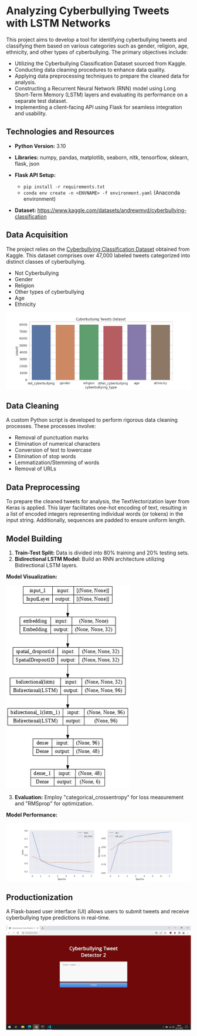 # Analyzing Cyberbullying Tweets with LSTM Networks 
This project aims to develop a tool for identifying cyberbullying tweets and classifying them based on various categories such as gender, religion, age, ethnicity, and other types of cyberbullying. The primary objectives include:

- Utilizing the Cyberbullying Classification Dataset sourced from Kaggle.
- Conducting data cleaning procedures to enhance data quality.
- Applying data preprocessing techniques to prepare the cleaned data for analysis.
- Constructing a Recurrent Neural Network (RNN) model using Long Short-Term Memory (LSTM) layers and evaluating its performance on a separate test dataset.
- Implementing a client-facing API using Flask for seamless integration and usability.

## Technologies and Resources
* **Python Version:** 3.10  
* **Libraries:** numpy, pandas, matplotlib, seaborn, nltk, tensorflow, sklearn, flask, json  
* **Flask API Setup:**
  * ```pip install -r requirements.txt```  
  *  ```conda env create -n <ENVNAME> -f environment.yaml```  (Anaconda environment)
   
* **Dataset:** https://www.kaggle.com/datasets/andrewmvd/cyberbullying-classification

## Data Acquisition
The project relies on the [Cyberbullying Classification Dataset](https://www.kaggle.com/datasets/andrewmvd/cyberbullying-classification) obtained from Kaggle. This dataset comprises over 47,000 labeled tweets categorized into distinct classes of cyberbullying.

- Not Cyberbullying
- Gender
- Religion
- Other types of cyberbullying
- Age
- Ethnicity

![alt text](https://github.com/polaternez/cyberbullying-tweet-detection-rnn/blob/master/reports/figures/cyberbullying_type_counts.jpg "Cyberbullying Type Counts")


## Data Cleaning
A custom Python script is developed to perform rigorous data cleaning processes. These processes involve:

- Removal of punctuation marks
- Elimination of numerical characters
- Conversion of text to lowercase
- Elimination of stop words
- Lemmatization/Stemming of words
- Removal of URLs

## Data Preprocessing
To prepare the cleaned tweets for analysis, the TextVectorization layer from Keras is applied. This layer facilitates one-hot encoding of text, resulting in a list of encoded integers representing individual words (or tokens) in the input string. Additionally, sequences are padded to ensure uniform length.

## Model Building 
1. **Train-Test Split:** Data is divided into 80% training and 20% testing sets.
2. **Bidirectional LSTM Model:** Build an RNN architecture utilizing Bidirectional LSTM layers.

**Model Visualization:**

![alt text](https://github.com/polaternez/cyberbullying-tweet-detection-rnn/blob/master/reports/figures/model.png "LSTM Model")

3. **Evaluation:** Employ "categorical_crossentropy" for loss measurement and "RMSprop" for optimization.

**Model Performance:**

![alt text](https://github.com/polaternez/cyberbullying-tweet-detection-rnn/blob/master/reports/figures/results.jpg "Model Performances")

## Productionization 
A Flask-based user interface (UI) allows users to submit tweets and receive cyberbullying type predictions in real-time.

![alt text](https://github.com/polaternez/cyberbullying-tweet-detection-rnn/blob/master/reports/figures/flask-api.png "Cyberbullying Tweet Detector 2")






